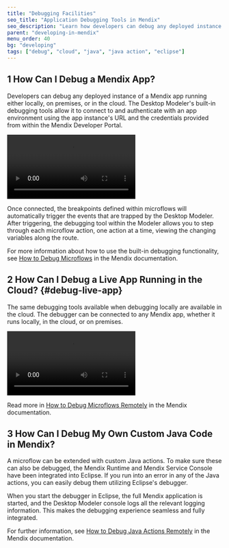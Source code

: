 ```yaml
---
title: "Debugging Facilities"
seo_title: "Application Debugging Tools in Mendix"
seo_description: "Learn how developers can debug any deployed instance of a Mendix app running either locally, on premises, or in the cloud & what debugging tools are available."
parent: "developing-in-mendix"
menu_order: 40
bg: "developing"
tags: ["debug", "cloud", "java", "java action", "eclipse"]
---
```


## 1 How Can I Debug a Mendix App?

Developers can debug any deployed instance of a Mendix app running either locally, on premises, or in the cloud. The Desktop Modeler's built-in debugging tools allow it to connect to and authenticate with an app environment using the app instance's URL and the credentials provided from within the Mendix Developer Portal.

<video controls src="attachments/Inspect.mp4">VIDEO</video>

Once connected, the breakpoints defined within microflows will automatically trigger the events that are trapped by the Desktop Modeler. After triggering, the debugging tool within the Modeler allows you to step through each microflow action, one action at a time, viewing the changing variables along the route.

For more information about how to use the built-in debugging functionality, see [How to Debug Microflows](https://docs.mendix.com/howto/monitoring-troubleshooting/debug-microflows) in the Mendix documentation.

## 2 How Can I Debug a Live App Running in the Cloud? {#debug-live-app}

The same debugging tools available when debugging locally are available in the cloud. The debugger can be connected to any Mendix app, whether it runs locally, in the cloud, or on premises.

<video controls  src="attachments/debugger.mp4">VIDEO</video>

Read more in [How to Debug Microflows Remotely](https://docs.mendix.com/howto/monitoring-troubleshooting/debug-microflows-remotely) in the Mendix documentation.

## 3 How Can I Debug My Own Custom Java Code in Mendix?

A microflow can be extended with custom Java actions. To make sure these can also be debugged, the Mendix Runtime and Mendix Service Console have been integrated into Eclipse. If you run into an error in any of the Java actions, you can easily debug them utilizing Eclipse's debugger.

When you start the debugger in Eclipse, the full Mendix application is started, and the Desktop Modeler console logs all the relevant logging information. This makes the debugging experience seamless and fully integrated.

For further information, see [How to Debug Java Actions Remotely](https://docs.mendix.com/howto/monitoring-troubleshooting/debug-java-actions) in the Mendix documentation.

